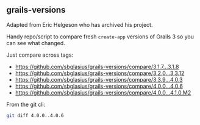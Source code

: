 grails-versions
---
Adapted from Eric Helgeson who has archived his project.

Handy repo/script to compare fresh `create-app` versions of Grails 3 so you can see what changed.

Just compare across tags:
* <https://github.com/sbglasius/grails-versions/compare/3.1.7...3.1.8>
* <https://github.com/sbglasius/grails-versions/compare/3.2.0...3.3.12>
* <https://github.com/sbglasius/grails-versions/compare/3.3.9...4.0.3>
* <https://github.com/sbglasius/grails-versions/compare/4.0.0...4.0.6>
* <https://github.com/sbglasius/grails-versions/compare/4.0.0...4.1.0.M2>

From the git cli:

```bash
git diff 4.0.0..4.0.6
```
